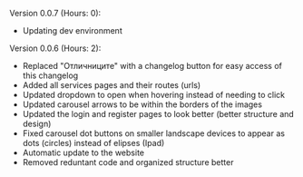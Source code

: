 Version 0.0.7 (Hours: 0):
- Updating dev environment

Version 0.0.6 (Hours: 2):
- Replaced "Отличниците" with a changelog button for easy access of this changelog
- Added all services pages and their routes (urls)
- Updated dropdown to open when hovering instead of needing to click
- Updated carousel arrows to be within the borders of the images
- Updated the login and register pages to look better (better structure and design)
- Fixed carousel dot buttons on smaller landscape devices to appear as dots (circles) instead of elipses (Ipad)
- Automatic update to the website
- Removed reduntant code and organized structure better